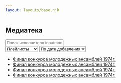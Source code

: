 ```yaml
---
layout: layouts/base.njk
---
```

<section class="padded-wrap">
    <h1>Медиатека</h1>
    <form class="catalogue-form">
        <div class="catalogue-form__group">
            <input type="text" placeholder="Поиск исполнителя inputmode="search"/>
        </div>
        <div class="catalogue-form__group">
            <select placeholder="Тип">
                <option>Плейлисты</option>
                <option>Исполнители</option>
            </select>
            <select placeholder="Сортировать">
                <option>По дате добавления</option>
                <option>А→Я</option>
                <option>Я→А</option>
            </select>
        </div>
    </form>
    <ul class="catalogue">
        <li class="catalogue__item">
            <div class="catalogue-entry">
                <a href="#">
                    <span class="catalogue-entry__title">Финал конкурса молодежных ансамблей 1974г.</span>
                </a>
            <div/>
        </li>
        <li class="catalogue__item">
            <div class="catalogue-entry">
                <a href="#">
                    <span class="catalogue-entry__title">Финал конкурса молодежных ансамблей 1974г.</span>
                </a>
            <div/>
        </li>
        <li class="catalogue__item">
            <div class="catalogue-entry">
                <a href="#">
                    <span class="catalogue-entry__title">Финал конкурса молодежных ансамблей 1974г.</span>
                </a>
            <div/>
        </li>
        <li class="catalogue__item">
            <div class="catalogue-entry">
                <a href="#">
                    <span class="catalogue-entry__title">Финал конкурса молодежных ансамблей 1974г.</span>
                </a>
            <div/>
        </li>
    </ul>
</section>
